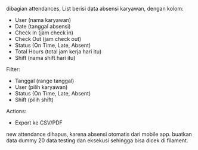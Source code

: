 dibagian attendances, List berisi data absensi karyawan, dengan kolom:
- User (nama karyawan)
- Date (tanggal absensi)
- Check In (jam check in)
- Check Out (jam check out)
- Status (On Time, Late, Absent)
- Total Hours (total jam kerja hari itu)
- Shift (nama shift hari itu)

Filter:
- Tanggal (range tanggal)
- User (pilih karyawan)
- Status (On Time, Late, Absent)
- Shift (pilih shift)

Actions:
- Export ke CSV/PDF

new attendance dihapus, karena absensi otomatis dari mobile app.
buatkan data dummy 20 data testing dan eksekusi sehingga bisa dicek di filament.
